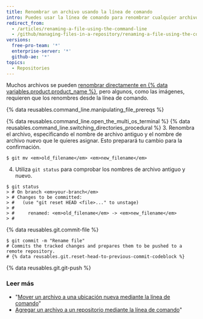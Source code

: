 ```yaml
---
title: Renombrar un archivo usando la línea de comando
intro: Puedes usar la línea de comando para renombrar cualquier archivo de tu repositorio.
redirect_from:
  - /articles/renaming-a-file-using-the-command-line
  - /github/managing-files-in-a-repository/renaming-a-file-using-the-command-line
versions:
  free-pro-team: '*'
  enterprise-server: '*'
  github-ae: '*'
topics:
  - Repositories
---
```


Muchos archivos se pueden [renombrar directamente en {% data variables.product.product_name %}](/articles/renaming-a-file), pero algunos, como las imágenes, requieren que los renombres desde la línea de comando.

{% data reusables.command_line.manipulating_file_prereqs %}

{% data reusables.command_line.open_the_multi_os_terminal %}
{% data reusables.command_line.switching_directories_procedural %}
3. Renombra el archivo, especificando el nombre de archivo antiguo y el nombre de archivo nuevo que le quieres asignar. Esto preparará tu cambio para la confirmación.
  ```shell
  $ git mv <em>old_filename</em> <em>new_filename</em>
  ```
4. Utiliza `git status` para comprobar los nombres de archivo antiguo y nuevo.
  ```shell
  $ git status
  > # On branch <em>your-branch</em>
  > # Changes to be committed:
  > #   (use "git reset HEAD <file>..." to unstage)
  > #
  > #     renamed: <em>old_filename</em> -> <em>new_filename</em>
  > #
  ```
{% data reusables.git.commit-file %}
  ```shell
  $ git commit -m "Rename file"
  # Commits the tracked changes and prepares them to be pushed to a remote repository.
  # {% data reusables.git.reset-head-to-previous-commit-codeblock %}
  ```
{% data reusables.git.git-push %}

### Leer más
- "[Mover un archivo a una ubicación nueva mediante la línea de comando](/articles/moving-a-file-to-a-new-location-using-the-command-line)"
- [Agregar un archivo a un repositorio mediante la línea de comando](/articles/adding-a-file-to-a-repository-using-the-command-line)"
